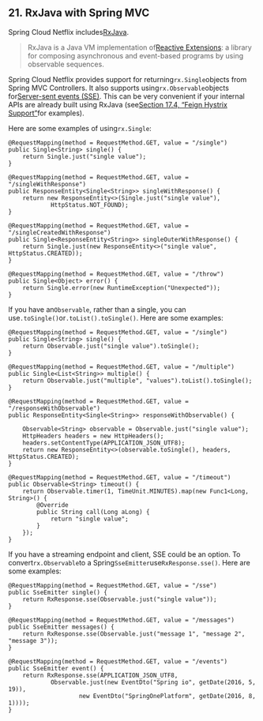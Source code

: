 ## 21. RxJava with Spring MVC

Spring Cloud Netflix includes[RxJava](https://github.com/ReactiveX/RxJava).

> RxJava is a Java VM implementation of[Reactive Extensions](http://reactivex.io/): a library for composing asynchronous and event-based programs by using observable sequences.

Spring Cloud Netflix provides support for returning`rx.Single`objects from Spring MVC Controllers. It also supports using`rx.Observable`objects for[Server-sent events (SSE)](https://en.wikipedia.org/wiki/Server-sent_events). This can be very convenient if your internal APIs are already built using RxJava (see[Section 17.4, “Feign Hystrix Support”](https://cloud.spring.io/spring-cloud-static/Dalston.SR4/multi/multi_spring-cloud-feign.html#spring-cloud-feign-hystrix)for examples).

Here are some examples of using`rx.Single`:

    @RequestMapping(method = RequestMethod.GET, value = "/single")
    public Single<String> single() {
        return Single.just("single value");
    }
    
    @RequestMapping(method = RequestMethod.GET, value = "/singleWithResponse")
    public ResponseEntity<Single<String>> singleWithResponse() {
        return new ResponseEntity<>(Single.just("single value"),
                HttpStatus.NOT_FOUND);
    }
    
    @RequestMapping(method = RequestMethod.GET, value = "/singleCreatedWithResponse")
    public Single<ResponseEntity<String>> singleOuterWithResponse() {
        return Single.just(new ResponseEntity<>("single value", HttpStatus.CREATED));
    }
    
    @RequestMapping(method = RequestMethod.GET, value = "/throw")
    public Single<Object> error() {
        return Single.error(new RuntimeException("Unexpected"));
    }
    

If you have an`Observable`, rather than a single, you can use`.toSingle()`or`.toList().toSingle()`. Here are some examples:

    @RequestMapping(method = RequestMethod.GET, value = "/single")
    public Single<String> single() {
        return Observable.just("single value").toSingle();
    }
    
    @RequestMapping(method = RequestMethod.GET, value = "/multiple")
    public Single<List<String>> multiple() {
        return Observable.just("multiple", "values").toList().toSingle();
    }
    
    @RequestMapping(method = RequestMethod.GET, value = "/responseWithObservable")
    public ResponseEntity<Single<String>> responseWithObservable() {
    
        Observable<String> observable = Observable.just("single value");
        HttpHeaders headers = new HttpHeaders();
        headers.setContentType(APPLICATION_JSON_UTF8);
        return new ResponseEntity<>(observable.toSingle(), headers, HttpStatus.CREATED);
    }
    
    @RequestMapping(method = RequestMethod.GET, value = "/timeout")
    public Observable<String> timeout() {
        return Observable.timer(1, TimeUnit.MINUTES).map(new Func1<Long, String>() {
            @Override
            public String call(Long aLong) {
                return "single value";
            }
        });
    }
    

If you have a streaming endpoint and client, SSE could be an option. To convert`rx.Observable`to a Spring`SseEmitter`use`RxResponse.sse()`. Here are some examples:

    @RequestMapping(method = RequestMethod.GET, value = "/sse")
    public SseEmitter single() {
        return RxResponse.sse(Observable.just("single value"));
    }
    
    @RequestMapping(method = RequestMethod.GET, value = "/messages")
    public SseEmitter messages() {
        return RxResponse.sse(Observable.just("message 1", "message 2", "message 3"));
    }
    
    @RequestMapping(method = RequestMethod.GET, value = "/events")
    public SseEmitter event() {
        return RxResponse.sse(APPLICATION_JSON_UTF8,
                Observable.just(new EventDto("Spring io", getDate(2016, 5, 19)),
                        new EventDto("SpringOnePlatform", getDate(2016, 8, 1))));
    }
